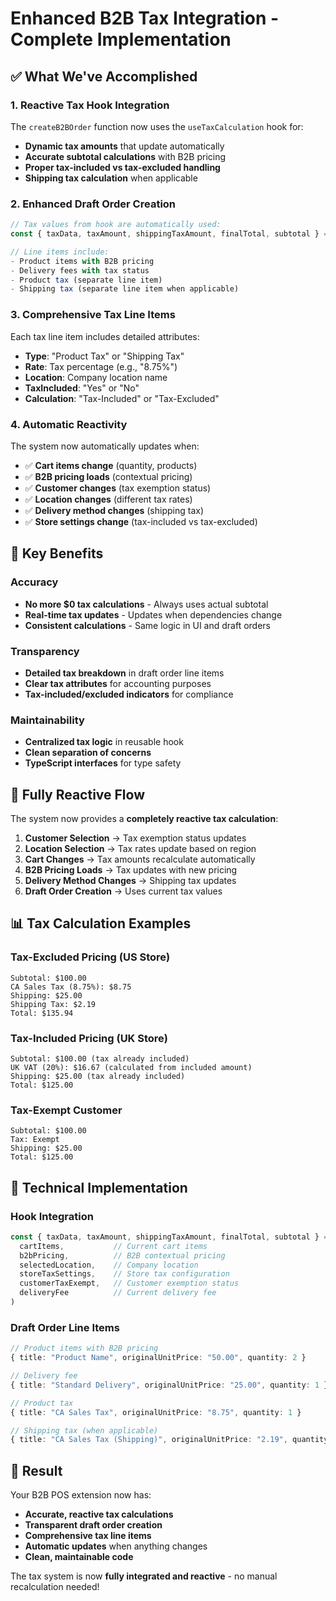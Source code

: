 # Enhanced B2B Tax Integration - Complete Implementation

## ✅ **What We've Accomplished**

### **1. Reactive Tax Hook Integration**
The `createB2BOrder` function now uses the `useTaxCalculation` hook for:
- **Dynamic tax amounts** that update automatically
- **Accurate subtotal calculations** with B2B pricing
- **Proper tax-included vs tax-excluded handling**
- **Shipping tax calculation** when applicable

### **2. Enhanced Draft Order Creation**
```typescript
// Tax values from hook are automatically used:
const { taxData, taxAmount, shippingTaxAmount, finalTotal, subtotal } = useTaxCalculation(...)

// Line items include:
- Product items with B2B pricing
- Delivery fees with tax status
- Product tax (separate line item)
- Shipping tax (separate line item when applicable)
```

### **3. Comprehensive Tax Line Items**
Each tax line item includes detailed attributes:
- **Type**: "Product Tax" or "Shipping Tax"
- **Rate**: Tax percentage (e.g., "8.75%")
- **Location**: Company location name
- **TaxIncluded**: "Yes" or "No"
- **Calculation**: "Tax-Included" or "Tax-Excluded"

### **4. Automatic Reactivity**
The system now automatically updates when:
- ✅ **Cart items change** (quantity, products)
- ✅ **B2B pricing loads** (contextual pricing)
- ✅ **Customer changes** (tax exemption status)
- ✅ **Location changes** (different tax rates)
- ✅ **Delivery method changes** (shipping tax)
- ✅ **Store settings change** (tax-included vs tax-excluded)

## 🎯 **Key Benefits**

### **Accuracy**
- **No more $0 tax calculations** - Always uses actual subtotal
- **Real-time tax updates** - Updates when dependencies change
- **Consistent calculations** - Same logic in UI and draft orders

### **Transparency**
- **Detailed tax breakdown** in draft order line items
- **Clear tax attributes** for accounting purposes
- **Tax-included/excluded indicators** for compliance

### **Maintainability**
- **Centralized tax logic** in reusable hook
- **Clean separation of concerns**
- **TypeScript interfaces** for type safety

## 🚀 **Fully Reactive Flow**

The system now provides a **completely reactive tax calculation**:

1. **Customer Selection** → Tax exemption status updates
2. **Location Selection** → Tax rates update based on region
3. **Cart Changes** → Tax amounts recalculate automatically
4. **B2B Pricing Loads** → Tax updates with new pricing
5. **Delivery Method Changes** → Shipping tax updates
6. **Draft Order Creation** → Uses current tax values

## 📊 **Tax Calculation Examples**

### **Tax-Excluded Pricing (US Store)**
```
Subtotal: $100.00
CA Sales Tax (8.75%): $8.75
Shipping: $25.00
Shipping Tax: $2.19
Total: $135.94
```

### **Tax-Included Pricing (UK Store)**
```
Subtotal: $100.00 (tax already included)
UK VAT (20%): $16.67 (calculated from included amount)
Shipping: $25.00 (tax already included)
Total: $125.00
```

### **Tax-Exempt Customer**
```
Subtotal: $100.00
Tax: Exempt
Shipping: $25.00
Total: $125.00
```

## 🔧 **Technical Implementation**

### **Hook Integration**
```typescript
const { taxData, taxAmount, shippingTaxAmount, finalTotal, subtotal } = useTaxCalculation(
  cartItems,           // Current cart items
  b2bPricing,          // B2B contextual pricing
  selectedLocation,    // Company location
  storeTaxSettings,    // Store tax configuration
  customerTaxExempt,   // Customer exemption status
  deliveryFee          // Current delivery fee
)
```

### **Draft Order Line Items**
```typescript
// Product items with B2B pricing
{ title: "Product Name", originalUnitPrice: "50.00", quantity: 2 }

// Delivery fee
{ title: "Standard Delivery", originalUnitPrice: "25.00", quantity: 1 }

// Product tax
{ title: "CA Sales Tax", originalUnitPrice: "8.75", quantity: 1 }

// Shipping tax (when applicable)
{ title: "CA Sales Tax (Shipping)", originalUnitPrice: "2.19", quantity: 1 }
```

## 🎉 **Result**

Your B2B POS extension now has:
- **Accurate, reactive tax calculations**
- **Transparent draft order creation**
- **Comprehensive tax line items**
- **Automatic updates** when anything changes
- **Clean, maintainable code**

The tax system is now **fully integrated and reactive** - no manual recalculation needed!



